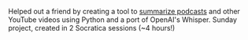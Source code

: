 Helped out a friend by creating a tool to [summarize podcasts](https://github.com/levp22/Podcast-Summarizer) and other YouTube videos using Python and a port of OpenAI's Whisper. Sunday project, created in 2 Socratica sessions (~4 hours!)
